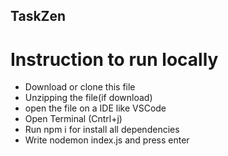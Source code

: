 ## TaskZen
# Instruction to run locally
- Download or clone this file
- Unzipping the file(if download)
- open the file on a IDE like VSCode
- Open Terminal (Cntrl+j)
- Run npm i for install all dependencies
- Write nodemon index.js and press enter



